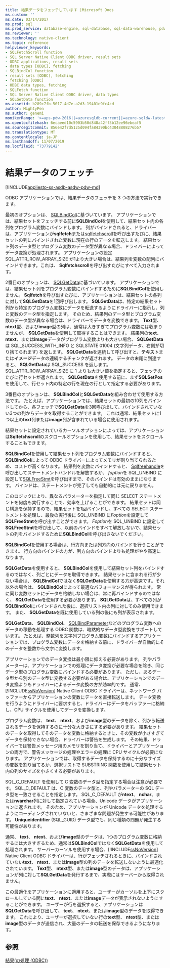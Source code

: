 ```yaml
---
title: 結果データをフェッチしています |Microsoft Docs
ms.custom: ''
ms.date: 03/14/2017
ms.prod: sql
ms.prod_service: database-engine, sql-database, sql-data-warehouse, pdw
ms.reviewer: ''
ms.technology: native-client
ms.topic: reference
helpviewer_keywords:
- SQLFetchScroll function
- SQL Server Native Client ODBC driver, result sets
- ODBC applications, result sets
- data types [ODBC], fetching
- SQLBindCol function
- result sets [ODBC], fetching
- fetching [ODBC]
- ODBC data types, fetching
- SQLFetch function
- SQL Server Native Client ODBC driver, data types
- SQLGetData function
ms.assetid: b289c7fb-5017-4d7e-a2d3-19401e9fc4cd
author: MightyPen
ms.author: genemi
monikerRange: '>=aps-pdw-2016||=azuresqldb-current||=azure-sqldw-latest||>=sql-server-2016||=sqlallproducts-allversions||>=sql-server-linux-2017||=azuresqldb-mi-current'
ms.openlocfilehash: 6ecaeed10c5903b50d848a42ff3b12ee96ebeaf5
ms.sourcegitcommit: 856e42f7d5125d094fa84390bc43048808276b57
ms.translationtype: MT
ms.contentlocale: ja-JP
ms.lasthandoff: 11/07/2019
ms.locfileid: "73779142"
---
```

# <a name="fetching-result-data"></a>結果データのフェッチ
[!INCLUDE[appliesto-ss-asdb-asdw-pdw-md](../../includes/appliesto-ss-asdb-asdw-pdw-md.md)]

  ODBC アプリケーションでは、結果データのフェッチを 3 つの方法で実行できます。  
  
 最初のオプションは、 [SQLBindCol](../../relational-databases/native-client-odbc-api/sqlbindcol.md)に基づいています。 アプリケーションでは、結果セットをフェッチする前に**SQLBindCol**を使用して、結果セット内の各列をプログラム変数にバインドします。 列がバインドされると、ドライバーは、アプリケーションが**sqlfetch**または[sqlfetchscroll](../../relational-databases/native-client-odbc-api/sqlfetchscroll.md)を呼び出すたびに、結果セットの列にバインドされた変数に現在の行のデータを転送します。 結果セット列のデータ型とプログラム変数のデータ型が異なる場合、ドライバーによってデータ変換が処理されます。 アプリケーションの設定 SQL_ATTR_ROW_ARRAY_SIZE が1より大きい場合は、結果列を変数の配列にバインドできます。これは、 **Sqlfetchscroll**を呼び出すたびにすべて入力されます。  
  
 2番目のオプションは、 [SQLGetData](../../relational-databases/native-client-odbc-api/sqlgetdata.md)に基づいています。 アプリケーションでは、結果セット列をプログラム変数にバインドするために**SQLBindCol**を使用しません。 **Sqlfetch**を呼び出すたびに、アプリケーションは、結果セットの各列に対して**SQLGetData**を1回呼び出します。 **SQLGetData**は、特定の結果セット列から特定のプログラム変数にデータを転送するようにドライバーに指示し、列と変数のデータ型を指定します。 そのため、結果列のデータ型とプログラム変数のデータ型が異なる場合は、ドライバーでデータを変換できます。 **Text**型、 **ntext**型、および**image**型の列は、通常は大きすぎてプログラム変数には収まりませんが、 **SQLGetData**を使用して取得することはできます。 結果列の**text**、 **ntext**、または**image**データがプログラム変数よりも大きい場合、 **SQLGetData**は SQL_SUCCESS_WITH_INFO と SQLSTATE 01004 (文字列データ、右側が切り捨てられます) を返します。 **SQLGetData**を連続して呼び出すと、**テキスト**または**イメージ**データの連続するチャンクが返されます。 データの末尾に到達すると、 **SQLGetData**は SQL_SUCCESS を返します。 SQL_ATTR_ROW_ARRAY_SIZE に 1 よりも大きい値を指定すると、フェッチのたびに行セットが返されます。 **SQLGetData**を使用する前に、まず**SQLSetPos**を使用して、行セット内の特定の行を現在の行として指定する必要があります。  
  
 3番目のオプションは、 **SQLBindCol**と**SQLGetData**を組み合わせて使用する方法です。 たとえば、アプリケーションでは、結果セットの最初の10列をバインドしてから、各フェッチで**SQLGetData**を3回呼び出して、バインドされていない3つの列からデータを取得することができます。 これは通常、結果セットに1つ以上の**text**列または**image**列が含まれている場合に使用されます。  
  
 結果セットに設定されているカーソルオプションによっては、アプリケーションは**Sqlfetchscroll**のスクロールオプションを使用して、結果セットをスクロールすることもできます。  
  
 **SQLBindCol**を使用して結果セット列をプログラム変数にバインドすると、 **SQLBindCol**によって ODBC ドライバーによってメモリが割り当てられるため、コストが高くなります。 結果列を変数にバインドすると、 [Sqlfreehandle](../../relational-databases/native-client-odbc-api/sqlfreehandle.md)を呼び出してステートメントハンドルを解放するか、 *foption*を SQL_UNBIND に設定して[SQLFreeStmt](../../relational-databases/native-client-odbc-api/sqlfreestmt.md)を呼び出すまで、そのバインドは有効のままになります。 バインドは、ステートメントが完了しても自動的には元に戻りません。  
  
 このロジックにより、異なるパラメーターを指定して同じ SELECT ステートメントを何度も実行することで、効率を上げることができます。 結果セットは同じ構造を保持するので、結果セットを1回バインドし、すべての SELECT ステートメントを処理し、最後の実行後に SQL_UNBIND に*Foption*を設定して**SQLFreeStmt**を呼び出すことができます。 *Foption*を SQL_UNBIND に設定して**SQLFreeStmt**を呼び出して、以前のバインドをすべて解放しないで、結果セットの列をバインドするために**SQLBindCol**を呼び出さないでください。  
  
 **SQLBindCol**を使用する場合は、行方向または列方向のバインドを行うことができます。 行方向のバインドの方が、列方向のバインドよりも処理がやや高速になります。  
  
 **SQLGetData**を使用すると、 **SQLBindCol**を使用して結果セット列をバインドするのではなく、列ごとにデータを取得できます。 結果セットに含まれる行が少ない場合は、 **SQLBindCol**ではなく**SQLGetData**を使用する方が高速です。それ以外の場合は、 **SQLBindCol**によって最適なパフォーマンスが得られます。 常に同じ変数セットにデータを格納しない場合は、常に再バインドするのではなく、 **SQLGetData**を使用する必要があります。 **SQLGetData**は、すべての列が**SQLBindCol**にバインドされた後に、選択リスト内の列に対してのみ使用できます。 また、 **SQLGetData**を既に使用している列の後にも列が表示されます。  
  
 **SQLGetData**、 **SQLBindCol**、 [SQLBindParameter](../../relational-databases/native-client-odbc-api/sqlbindparameter.md)などのプログラム変数へのデータの移動を処理する ODBC 関数は、暗黙的なデータ型変換をサポートしています。 たとえば、整数列を文字列プログラム変数にバインドするアプリケーションでは、プログラム変数にデータを格納する前に、ドライバーが自動的にそのデータを整数から文字に変換します。  
  
 アプリケーションでのデータ変換は最小限に抑える必要があります。 列やパラメーターは、アプリケーションでの処理にデータ変換が必要な場合を除き、同じデータ型のプログラム変数にバインドする必要があります。 ただし、あるデータ型から別のデータ型に変換する必要がある場合は、アプリケーションでのデータ変換よりもドライバーによるデータ変換の方が効率的です。 通常、[!INCLUDE[ssNoVersion](../../includes/ssnoversion-md.md)] Native Client ODBC ドライバーは、ネットワーク バッファーからアプリケーションの変数にデータを直接転送します。 データ変換を行うようにドライバーに要求すると、ドライバーはデータをバッファーに格納し、CPU サイクルを使用してデータを変換します。  
  
 プログラム変数は、 **text**、 **ntext**、および**image**型のデータを除く、列から転送されるデータを保持するのに十分な大きさにする必要があります。 結果セットのデータを取得してそのデータを変数に格納するときに、その変数が小さすぎてデータを保持できない場合、ドライバーは警告を生成します。 その結果、ドライバーでは警告メッセージ用のメモリを割り当て、ドライバーとアプリケーションの両方で、警告メッセージの処理やエラーの処理に CPU サイクルが必要になります。 アプリケーションでは、取得するデータを保持するのに十分なサイズの変数を割り当てるか、選択リストで SUBSTRING 関数を使用して結果セット内の列のサイズを小さくする必要があります。  
  
 SQL_C_DEFAULT を使用して C 変数のデータ型を指定する場合は注意が必要です。 SQL_C_DEFAULT は、C 変数のデータ型と、列やパラメーターの SQL データ型を一致させることを指定します。 SQL_C_DEFAULT が**ntext**、 **nchar**、または**nvarchar**列に対して指定されている場合、Unicode データがアプリケーションに返されます。 そのため、アプリケーションが Unicode データを処理するようにコーディングされていないと、さまざまな問題が発生する可能性があります。 **Uniqueidentifier** (SQL_GUID) データ型でも、同じ種類の問題が発生する可能性があります。  
  
 通常、 **text**、 **ntext**、および**image**型のデータは、1つのプログラム変数に格納するには大きすぎるため、通常は**SQLBindCol**ではなく**SQLGetData**を使用して処理されます。 サーバーカーソルを使用する場合、[!INCLUDE[ssNoVersion](../../includes/ssnoversion-md.md)] Native Client ODBC ドライバーは、行がフェッチされるときに、バインドされていない**text**、 **ntext**、または**image**型の列のデータを転送しないように最適化されています。 **Text**型、 **ntext**型、または**image**型のデータは、アプリケーションが列に対して**SQLGetData**を発行するまで、実際にはサーバーから取得されません。  
  
 この最適化をアプリケーションに適用すると、ユーザーがカーソルを上下にスクロールしている間に**text**、 **ntext**、または**image**データが表示されないようにすることができます。 ユーザーが行を選択すると、アプリケーションは**SQLGetData**を呼び出して、 **text**、 **ntext**、または**image**型のデータを取得できます。 これにより、ユーザーが選択していない行の**text**型、 **ntext**型、または**image**型のデータが送信され、大量のデータの転送を保存できるようになります。  
  
## <a name="see-also"></a>参照  
 [結果&#40;の処理 (ODBC)&#41;](../../relational-databases/native-client-odbc-results/processing-results-odbc.md)  
  
  
